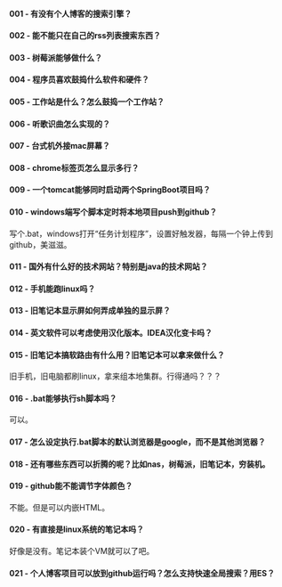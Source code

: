 
#### 001 - 有没有个人博客的搜索引擎？

#### 002 - 能不能只在自己的rss列表搜索东西？

#### 003 - 树莓派能够做什么？

#### 004 - 程序员喜欢鼓捣什么软件和硬件？

#### 005 - 工作站是什么？怎么鼓捣一个工作站？

#### 006 - 听歌识曲怎么实现的？

#### 007 - 台式机外接mac屏幕？

#### 008 - chrome标签页怎么显示多行？

#### 009 - 一个tomcat能够同时启动两个SpringBoot项目吗？

#### 010 - windows端写个脚本定时将本地项目push到github？

写个.bat，windows打开“任务计划程序”，设置好触发器，每隔一个钟上传到github，美滋滋。

#### 011 - 国外有什么好的技术网站？特别是java的技术网站？

#### 012 -  手机能跑linux吗？

#### 013 - 旧笔记本显示屏如何弄成单独的显示屏？

#### 014 - 英文软件可以考虑使用汉化版本。IDEA汉化变卡吗？

#### 015 - 旧笔记本搞软路由有什么用？旧笔记本可以拿来做什么？

旧手机，旧电脑都刷linux，拿来组本地集群。行得通吗？？？

#### 016 - .bat能够执行sh脚本吗？

可以。

#### 017 - 怎么设定执行.bat脚本的默认浏览器是google，而不是其他浏览器？

#### 018 - 还有哪些东西可以折腾的呢？比如nas，树莓派，旧笔记本，穷装机。

#### 019 - github能不能调节字体颜色？ 

不能。但是可以内嵌HTML。

#### 020 - 有直接是linux系统的笔记本吗？

好像是没有。笔记本装个VM就可以了吧。

####  021 - 个人博客项目可以放到github运行吗？怎么支持快速全局搜索？用ES？

####

####

####

####

####

####

####

####





